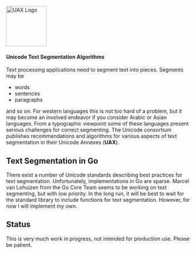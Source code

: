 <img alt="UAX Logo" src="http://npillmayer.github.io/UAX/img/UAX-Logo.svg" width="110" style="max-width:110">

#### Unicode Text Segmentation Algorithms

Text processing applications need to segment text into pieces. Segments may be

* words
* sentences
* paragraphs

and so on. For western languages this is not too hard of a problem, but it may become an involved endeavor if you consider Arabic or Asian languages. From a typographic viewpoint some of these languages present serious challenges for correct segmenting. The Unicode consortium publishes recommendations and algorithms for various aspects of text segmentation in their Unicode Annexes (**UAX**).

## Text Segmentation in Go

There exist a number of Unicode standards describing best practices for text segmentation. Unfortunately, implementations in Go are sparse. Marcel van Lohuizen from the Go Core Team seems to be working on text segmenting, but with low priority. In the long run, it will be best to wait for the standard library to include functions for text segmentation. However, for now I will implement my own.

## Status

This is very much work in progress, not intended for production use. Please be patient.
